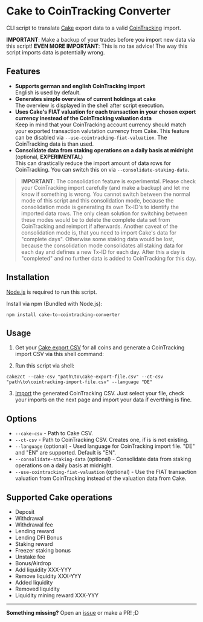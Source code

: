 # Cake to CoinTracking Converter

CLI script to translate [Cake](https://pool.cakedefi.com/#?ref=401824) export data to a valid [CoinTracking](https://cointracking.info?ref=G905622) import.

**IMPORTANT**: Make a backup of your trades before you import new data via this script!
**EVEN MORE IMPORTANT**: This is no tax advice! The way this script imports data is potentially wrong.

## Features

- **Supports german and english CoinTracking import** \
English is used by default.
- **Generates simple overview of current holdings at cake** \
The overview is displayed in the shell after script execution.
- **Uses Cake's FIAT valuation for each transaction in your chosen export currency inestead of the CoinTracking valuation data** \
Keep in mind that your CoinTracking account currency should match your exported transaction valutation currency from Cake.
This feature can be disabled via `--use-cointracking-fiat-valuation`. The CoinTracking data is than used.
- **Consolidate data from staking operations on a daily basis at midnight** (optional, **EXPERIMENTAL**) \
This can drastically reduce the import amount of data rows for CoinTracking.
You can switch this on via  `--consolidate-staking-data`.

> **IMPORTANT**: The consolidation feature is experimental. Please check your CoinTracking import carefully (and make a backup) and let me know if something is wrong. You cannot switch between the normal mode of this script and this consolidation mode, because the consolidation mode is generating its own Tx-ID's to identify the imported data rows. The only clean solution for switching between these modes would be to delete the complete data set from CoinTracking and reimport if afterwards. Another caveat of the consolidation mode is, that you need to import Cake's data for "complete days". Otherwise some staking data would be lost, because the consolidation mode consolidates all staking data for each day and defines a new Tx-ID for each day. After this a day is "completed" and no further data is added to CoinTracking for this day.

## Installation

[Node.js](https://nodejs.org/) is required to run this script.

Install via npm (Bundled with Node.js):
```shell
npm install cake-to-cointracking-converter
```

## Usage

1. Get your [Cake export CSV](https://app.cakedefi.com/transactions) for all coins and generate a CoinTracking import CSV via this shell command:

2. Run this script via shell: 
```shell 
cake2ct --cake-csv "path\to\cake-export-file.csv" --ct-csv "path\to\cointracking-import-file.csv" --language "DE"
```

3. [Import](https://cointracking.info/import/import_csv/) the generated CoinTracking CSV. Just select your file, check your imports on the next page and import your data if everthing is fine.

## Options

- `--cake-csv` - Path to Cake CSV.
- `--ct-csv` - Path to CoinTracking CSV. Creates one, if is is not existing.
- `--language` (optional) - Used language for CoinTracking import file. "DE" and "EN" are supported. Default is "EN".
- `--consolidate-staking-data` (optional) - Consolidate data from staking operations on a daily basis at midnight.
- `--use-cointracking-fiat-valuation` (optional) - Use the FIAT transaction valuation from CoinTracking instead of the valuation data from Cake.

## Supported Cake operations

- Deposit
- Withdrawal
- Withdrawal fee
- Lending reward
- Lending DFI Bonus
- Staking reward
- Freezer staking bonus
- Unstake fee
- Bonus/Airdrop
- Add liquidity XXX-YYY
- Remove liquidity XXX-YYY
- Added liquidity
- Removed liquidity
- Liquidity mining reward XXX-YYY

---

**Something missing?** Open an [issue](https://github.com/geldmacher/Cake-to-CoinTracking-Converter/issues) or make a PR! ;D
